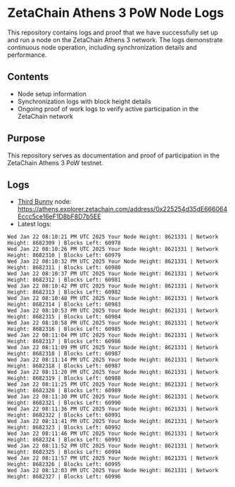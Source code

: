# ZetaChain Athens 3 PoW Node Logs
This repository contains logs and proof that we have successfully set up and run a node on the ZetaChain Athens 3 network. The logs demonstrate continuous node operation, including synchronization details and performance.

## Contents
- Node setup information
- Synchronization logs with block height details
- Ongoing proof of work logs to verify active participation in the ZetaChain network

## Purpose
This repository serves as documentation and proof of participation in the ZetaChain Athens 3 PoW testnet.

## Logs

- [Third Bunny](https://thirdbunny.xyz/) node: https://athens.explorer.zetachain.com/address/0x225254d35dE666064Eccc5ce16eF1D8bF8D7b5EE
- Latest logs:
```
Wed Jan 22 08:10:21 PM UTC 2025 Your Node Height: 8621331 | Network Height: 8682309 | Blocks Left: 60978
Wed Jan 22 08:10:26 PM UTC 2025 Your Node Height: 8621331 | Network Height: 8682310 | Blocks Left: 60979
Wed Jan 22 08:10:32 PM UTC 2025 Your Node Height: 8621331 | Network Height: 8682311 | Blocks Left: 60980
Wed Jan 22 08:10:37 PM UTC 2025 Your Node Height: 8621331 | Network Height: 8682312 | Blocks Left: 60981
Wed Jan 22 08:10:42 PM UTC 2025 Your Node Height: 8621331 | Network Height: 8682313 | Blocks Left: 60982
Wed Jan 22 08:10:48 PM UTC 2025 Your Node Height: 8621331 | Network Height: 8682314 | Blocks Left: 60983
Wed Jan 22 08:10:53 PM UTC 2025 Your Node Height: 8621331 | Network Height: 8682315 | Blocks Left: 60984
Wed Jan 22 08:10:58 PM UTC 2025 Your Node Height: 8621331 | Network Height: 8682316 | Blocks Left: 60985
Wed Jan 22 08:11:04 PM UTC 2025 Your Node Height: 8621331 | Network Height: 8682317 | Blocks Left: 60986
Wed Jan 22 08:11:09 PM UTC 2025 Your Node Height: 8621331 | Network Height: 8682318 | Blocks Left: 60987
Wed Jan 22 08:11:14 PM UTC 2025 Your Node Height: 8621331 | Network Height: 8682318 | Blocks Left: 60987
Wed Jan 22 08:11:20 PM UTC 2025 Your Node Height: 8621331 | Network Height: 8682319 | Blocks Left: 60988
Wed Jan 22 08:11:25 PM UTC 2025 Your Node Height: 8621331 | Network Height: 8682320 | Blocks Left: 60989
Wed Jan 22 08:11:30 PM UTC 2025 Your Node Height: 8621331 | Network Height: 8682321 | Blocks Left: 60990
Wed Jan 22 08:11:36 PM UTC 2025 Your Node Height: 8621331 | Network Height: 8682322 | Blocks Left: 60991
Wed Jan 22 08:11:41 PM UTC 2025 Your Node Height: 8621331 | Network Height: 8682323 | Blocks Left: 60992
Wed Jan 22 08:11:46 PM UTC 2025 Your Node Height: 8621331 | Network Height: 8682324 | Blocks Left: 60993
Wed Jan 22 08:11:52 PM UTC 2025 Your Node Height: 8621331 | Network Height: 8682325 | Blocks Left: 60994
Wed Jan 22 08:11:57 PM UTC 2025 Your Node Height: 8621331 | Network Height: 8682326 | Blocks Left: 60995
Wed Jan 22 08:12:03 PM UTC 2025 Your Node Height: 8621331 | Network Height: 8682327 | Blocks Left: 60996
```
